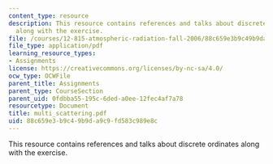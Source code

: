 ```yaml
---
content_type: resource
description: This resource contains references and talks about discrete ordinates
  along with the exercise.
file: /courses/12-815-atmospheric-radiation-fall-2006/88c659e3b9c49b9da9c9fd583c989e8c_multi_scattering.pdf
file_type: application/pdf
learning_resource_types:
- Assignments
license: https://creativecommons.org/licenses/by-nc-sa/4.0/
ocw_type: OCWFile
parent_title: Assignments
parent_type: CourseSection
parent_uid: 0fdbba55-195c-6ded-a0ee-12fec4af7a78
resourcetype: Document
title: multi_scattering.pdf
uid: 88c659e3-b9c4-9b9d-a9c9-fd583c989e8c
---
```

This resource contains references and talks about discrete ordinates along with the exercise.